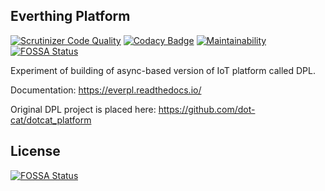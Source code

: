 ## Everthing Platform

[![Scrutinizer Code Quality](https://scrutinizer-ci.com/g/s-kostyuk/everpl/badges/quality-score.png?b=devel)](https://scrutinizer-ci.com/g/s-kostyuk/everpl/?branch=devel) [![Codacy Badge](https://api.codacy.com/project/badge/Grade/cf5afdaec4c44d80817be49a24003e33)](https://www.codacy.com/app/s-kostyuk/everpl?utm_source=github.com&amp;utm_medium=referral&amp;utm_content=s-kostyuk/everpl&amp;utm_campaign=Badge_Grade) [![Maintainability](https://api.codeclimate.com/v1/badges/11e040f065371ebcc7fa/maintainability)](https://codeclimate.com/github/s-kostyuk/everpl/maintainability)
[![FOSSA Status](https://app.fossa.io/api/projects/git%2Bgithub.com%2Fs-kostyuk%2Feverpl.svg?type=shield)](https://app.fossa.io/projects/git%2Bgithub.com%2Fs-kostyuk%2Feverpl?ref=badge_shield)

Experiment of building of async-based version of IoT platform called DPL.

Documentation: https://everpl.readthedocs.io/

Original DPL project is placed here: https://github.com/dot-cat/dotcat_platform



## License
[![FOSSA Status](https://app.fossa.io/api/projects/git%2Bgithub.com%2Fs-kostyuk%2Feverpl.svg?type=large)](https://app.fossa.io/projects/git%2Bgithub.com%2Fs-kostyuk%2Feverpl?ref=badge_large)